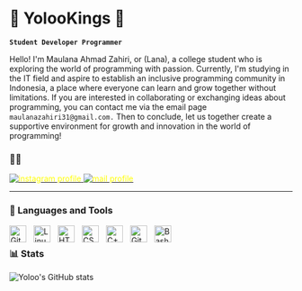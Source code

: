 # 👑 YolooKings 👑

**`Student Developer Programmer`**

Hello! I'm Maulana Ahmad Zahiri, or (Lana), a college student who is exploring the world of programming with passion. Currently, I'm studying in the IT field and aspire to establish an inclusive programming community in Indonesia, a place where everyone can learn and grow together without limitations. If you are interested in collaborating or exchanging ideas about programming, you can contact me via the email page ``maulanazahiri31@gmail.com.`` Then to conclude, let us together create a supportive environment for growth and innovation in the world of programming!


### 🤝🏻 &nbsp; 

<p align="left">
   <a href="https://www.instagram.com/maulanazahiri/?next=%2F&hl=id"><img alt="instagram profile" title="Follow my instagram" src="https://img.shields.io/badge/-@maulanazahiri-E4405F?style=flat&logo=Instagram&logocolor=%23E05D44&label=Follow!&logo=video&logoColor=white&style=for-the-badge&labelColor=DAA520" style="color: yellow;"/> </a> 
   <a href="https://www.gmail.com/maulanazahiri31@gmail.com/?next=%2F&hl=id"><img alt="mail profile" title="send your text" src="https://img.shields.io/badge/-maulanazahiri31@gmail.com-D14836?style=flat&logo=Gmail&logoColor=white" style="color: yellow;"/> </a> 
   
</p>


---


### 🧰 Languages and Tools

<img align="left" alt="Git" width="30px" style="padding-right:10px;" src="https://cdn.jsdelivr.net/gh/devicons/devicon/icons/git/git-original.svg" />
<img align="left" alt="Linux" width="30px" style="padding-right:10px;" src="https://cdn.jsdelivr.net/gh/devicons/devicon/icons/linux/linux-original.svg" />
<img align="left" alt="HTML" width="30px" style="padding-right:10px;" src="https://cdn.jsdelivr.net/gh/devicons/devicon/icons/html5/html5-plain.svg" />
<img align="left" alt="CSS" width="30px" style="padding-right:10px;" src="https://cdn.jsdelivr.net/gh/devicons/devicon/icons/css3/css3-plain.svg" />
<img align="left" alt="C++" width="30px" style="padding-right:10px;" src="https://cdn.jsdelivr.net/gh/devicons/devicon/icons/cplusplus/cplusplus-line.svg" />
<img align="left" alt="GitHub" width="30px" style="padding-right:10px;" src="https://cdn.jsdelivr.net/gh/devicons/devicon/icons/github/github-original.svg" />
<img align="left" alt="Bash" width="30px" style="padding-right:10px;" src="https://cdn.jsdelivr.net/gh/devicons/devicon/icons/bash/bash-original.svg" />
<br />


### 📊 Stats

![Yoloo's GitHub stats](https://github-readme-stats.vercel.app/api?username=yolookings&show_icons=true&theme=gruvbox)


